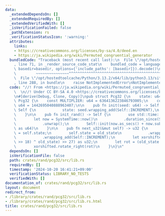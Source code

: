 ```yaml
---
data:
  _extendedDependsOn: []
  _extendedRequiredBy: []
  _extendedVerifiedWith: []
  _isVerificationFailed: false
  _pathExtension: rs
  _verificationStatusIcon: ':warning:'
  attributes:
    links:
    - https://creativecommons.org/licenses/by-sa/4.0/deed.en
    - https://ja.wikipedia.org/wiki/Permuted_congruential_generator
  bundledCode: "Traceback (most recent call last):\n  File \"/opt/hostedtoolcache/Python/3.13.2/x64/lib/python3.13/site-packages/onlinejudge_verify/documentation/build.py\"\
    , line 71, in _render_source_code_stat\n    bundled_code = language.bundle(stat.path,\
    \ basedir=basedir, options={'include_paths': [basedir]}).decode()\n          \
    \         ~~~~~~~~~~~~~~~^^^^^^^^^^^^^^^^^^^^^^^^^^^^^^^^^^^^^^^^^^^^^^^^^^^^^^^^^^^^^^^^^^\n\
    \  File \"/opt/hostedtoolcache/Python/3.13.2/x64/lib/python3.13/site-packages/onlinejudge_verify/languages/rust.py\"\
    , line 288, in bundle\n    raise NotImplementedError\nNotImplementedError\n"
  code: "//! From <https://ja.wikipedia.org/wiki/Permuted_congruential_generator>\
    \  \n//! Under CC BY-SA 4.0 <https://creativecommons.org/licenses/by-sa/4.0/deed.en>\n\
    \n#[derive(Debug, Clone, Copy)]\npub struct Pcg32 {\n    state: u64,\n}\n\nimpl\
    \ Pcg32 {\n    const MULTIPLIER: u64 = 6364136223846793005;\n    const INCREMENT:\
    \ u64 = 1442695040888963407;\n\n    pub fn init(seed: u64) -> Self {\n       \
    \ Self {\n            state: seed.wrapping_add(Self::INCREMENT),\n        }\n\
    \    }\n\n    pub fn init_rand() -> Self {\n        use std::time::SystemTime;\n\
    \        let now = SystemTime::now()\n            .duration_since(SystemTime::UNIX_EPOCH)\n\
    \            .unwrap();\n        Self::init(now.as_secs() + now.subsec_nanos()\
    \ as u64)\n    }\n\n    pub fn next_u32(&mut self) -> u32 {\n        let old_state\
    \ = self.state;\n        self.state = old_state\n            .wrapping_mul(Self::MULTIPLIER)\n\
    \            .wrapping_add(Self::INCREMENT);\n        let xorshifted = (((old_state\
    \ >> 18) ^ old_state) >> 27) as u32;\n        let rot = (old_state >> 59) as u32;\n\
    \        xorshifted.rotate_right(rot)\n    }\n}\n"
  dependsOn: []
  isVerificationFile: false
  path: crates/rand/pcg32/src/lib.rs
  requiredBy: []
  timestamp: '2024-10-20 16:41:21+09:00'
  verificationStatus: LIBRARY_NO_TESTS
  verifiedWith: []
documentation_of: crates/rand/pcg32/src/lib.rs
layout: document
redirect_from:
- /library/crates/rand/pcg32/src/lib.rs
- /library/crates/rand/pcg32/src/lib.rs.html
title: crates/rand/pcg32/src/lib.rs
---
```

